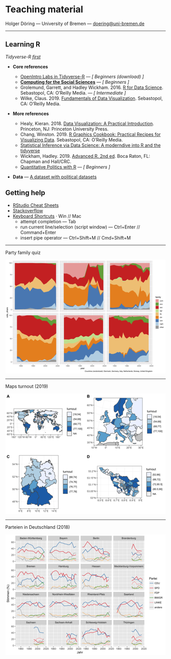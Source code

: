 # Teaching material

Holger Döring — University of Bremen — doering@uni-bremen.de

---

## Learning R

_Tidyverse-R [first](http://varianceexplained.org/r/teach-tidyverse/)_

+ __Core references__
  + [OpenIntro Labs in Tidyverse-R](https://github.com/OpenIntroStat/oiLabs-tidy)  — _[ Beginners (download) ]_
  + [__Computing for the Social Sciences__](https://cfss.uchicago.edu/notes/why-visualize-data/) — _[ Beginners ]_
  + Grolemund, Garrett, and Hadley Wickham. 2016. [R for Data Science](https://r4ds.had.co.nz/). Sebastopol, CA: O’Reilly Media. — _[ Intermediate ]_
  + Wilke, Claus. 2019. [Fundamentals of Data Visualization](https://serialmentor.com/dataviz/). Sebastopol, CA: O’Reilly Media.
+ __More references__
  + Healy, Kieran. 2018. [Data Visualization: A Practical Introduction](https://socviz.co/). Princeton, NJ: Princeton University Press.
  + Chang, Winston. 2019. [R Graphics Cookbook: Practical Recipes for Visualizing Data](https://r-graphics.org). Sebastopol, CA: O’Reilly Media.
  + [Statistical Inference via Data Science: A moderndive into R and the tidyverse](https://moderndive.com/)
  + Wickham, Hadley. 2019. [Advanced R. 2nd ed](http://adv-r.had.co.nz/). Boca Raton, FL: Chapman and Hall/CRC.
  + [Quantitative Politics with R](http://qpolr.com/) — _[ Beginners ]_

+ __Data__ — [A dataset with political datasets](https://github.com/erikgahner/PolData)

## Getting help

+ [RStudio Cheat Sheets](https://www.rstudio.com/resources/cheatsheets/)
+ [Stackoverflow](https://stackoverflow.com/questions/tagged/r)
+ [Keyboard Shortcuts](https://support.rstudio.com/hc/en-us/articles/200711853-Keyboard-Shortcuts) · Win // Mac
  + attempt completion — Tab
  + run current line/selection (script window) — Ctrl+Enter // Command+Enter
  + insert pipe operator — Ctrl+Shift+M // Cmd+Shift+M

---

Party family quiz

![party family](0-courses/2019-moralpolitik/party-family-quiz.png)

---

Maps turnout (2019)

![turnout](0-courses/2019-maps-turnout/turnout.png)

---

Parteien in Deutschland (2018)

![state elections](0-courses/2018-parteien-deutschland/wid-ergebnisse.png)
